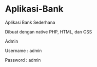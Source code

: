 # Aplikasi-Bank
Aplikasi Bank Sederhana

Dibuat dengan native PHP, HTML, dan CSS

Admin

Username : admin

Password : admin
